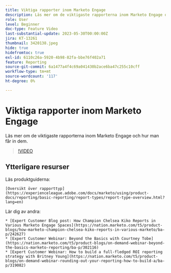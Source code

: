 ```yaml
---
title: Viktiga rapporter inom Marketo Engage
description: Läs mer om de viktigaste rapporterna inom Marketo Engage och hur man får in dem.
role: User
level: Beginner
doc-type: Feature Video
last-substantial-update: 2023-05-30T00:00:00Z
jira: KT-13261
thumbnail: 3420138.jpeg
hide: true
hidefromtoc: true
exl-id: 6110c26a-5920-4b98-82fa-bbe76f402a71
feature: Reporting
source-git-commit: 6a1477a4f4c69a041430b2ace6ba47c255c10cff
workflow-type: tm+mt
source-wordcount: '117'
ht-degree: 0%

---
```


# Viktiga rapporter inom Marketo Engage

Läs mer om de viktigaste rapporterna inom Marketo Engage och hur man får in dem.

>[!VIDEO](https://video.tv.adobe.com/v/3420138/?learn=on)

## Ytterligare resurser

Läs produktguiderna:

    [Översikt över rapporttyp](https://experienceleague.adobe.com/docs/marketo/using/product-docs/reporting/basic-reporting/report-types/report-type-overview.html?lang=en)

Lär dig av andra:

    * [Expert Customer Blog post: How Champion Chelsea Kiko Reports in Various Marketo Engage Spaces](https://nation.marketo.com/t5/product-blogs/how-marketo-champion-chelsea-kiko-reports-in-various-marketo/ba-p/242627)
    * [Expert Customer Webinar: Beyond the Basics with Courtney Tobe](https://nation.marketo.com/t5/product-blogs/on-demand-webinar-beyond-the-basics-marketo-reporting/ba-p/302116)
    * [Expert Customer Webinar: How to build a full-fledged ROI reporting strategy with Britney Young](https://nation.marketo.com/t5/product-blogs/on-demand-webinar-rounding-out-your-reporting-how-to-build-a/ba-p/319082)
